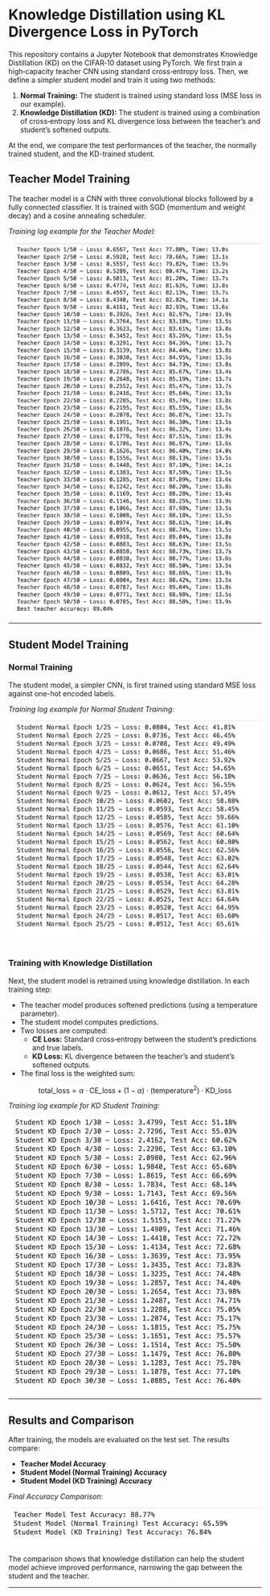 
# Knowledge Distillation using KL Divergence Loss in PyTorch

This repository contains a Jupyter Notebook that demonstrates Knowledge Distillation (KD) on the CIFAR‑10 dataset using PyTorch. We first train a high‑capacity teacher CNN using standard cross‑entropy loss. Then, we define a simpler student model and train it using two methods:
  
1. **Normal Training:** The student is trained using standard loss (MSE loss in our example).
2. **Knowledge Distillation (KD):** The student is trained using a combination of cross‑entropy loss and KL divergence loss between the teacher’s and student’s softened outputs.

At the end, we compare the test performances of the teacher, the normally trained student, and the KD-trained student.


## Teacher Model Training

The teacher model is a CNN with three convolutional blocks followed by a fully connected classifier. It is trained with SGD (momentum and weight decay) and a cosine annealing scheduler.

*Training log example for the Teacher Model:*

![Teacher Training Logs](./images/teacher_logs.png)

---

## Student Model Training

### Normal Training

The student model, a simpler CNN, is first trained using standard MSE loss against one-hot encoded labels.

*Training log example for Normal Student Training:*

![Student Normal Training Logs](./images/student_normal_logs.png)

### Training with Knowledge Distillation

Next, the student model is retrained using knowledge distillation. In each training step:
- The teacher model produces softened predictions (using a temperature parameter).
- The student model computes predictions.
- Two losses are computed:
  - **CE Loss:** Standard cross‑entropy between the student’s predictions and true labels.
  - **KD Loss:** KL divergence between the teacher’s and student’s softened outputs.
- The final loss is the weighted sum:

$$
\text{total\_loss} = \alpha \cdot \text{CE\_loss} + (1-\alpha) \cdot (\text{temperature}^2) \cdot \text{KD\_loss}
$$

*Training log example for KD Student Training:*

![Student KD Training Logs](./images/student_kd_logs.png)

---

## Results and Comparison

After training, the models are evaluated on the test set. The results compare:
- **Teacher Model Accuracy**
- **Student Model (Normal Training) Accuracy**
- **Student Model (KD Training) Accuracy**

*Final Accuracy Comparison:*

![Final Comparison of Accuracies](./images/comparison_logs.png)

The comparison shows that knowledge distillation can help the student model achieve improved performance, narrowing the gap between the student and the teacher.

---
